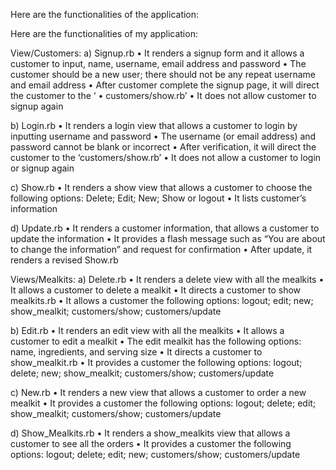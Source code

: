 Here are the functionalities of the application:

Here are the functionalities of my application:

View/Customers:
a)	Signup.rb
•	It renders a signup form and it allows a customer to input, name, username, email address and password
•	The customer should be a new user; there should not be any repeat username and email address
•	After customer complete the signup page, it will direct the customer to the ‘
•	customers/show.rb’
•	It does not allow customer to signup again

b)	Login.rb
•	It renders a login view that allows a customer to login by inputting username and password
•	The username (or email address) and password cannot be blank or incorrect
•	After verification, it will direct the customer to the ‘customers/show.rb’
•	It does not allow a customer to login or signup again

c)	Show.rb
•	It renders a show view that allows a customer to choose the following options: Delete; Edit; New; Show or logout
•	It lists customer’s information


d)	 Update.rb
•	It renders a customer information, that allows a customer to update the information
•	It provides a flash message such as “You are about to change the information” and request for confirmation
•	After update, it renders a revised Show.rb

Views/Mealkits:
a)	Delete.rb
•	It renders a delete view with all the mealkits
•	It allows a customer to delete a mealkit
•	It directs a customer to show mealkits.rb
•	It allows a customer the following options: logout; edit; new; show_mealkit; customers/show; customers/update

b)	Edit.rb
•	It renders an edit view with all the mealkits
•	It allows a customer to edit a mealkit
•	The edit mealkit has the following options: name, ingredients, and serving size
•	It directs a customer to show_mealkit.rb
•	It provides a customer the following options: logout; delete; new; show_mealkit; customers/show; customers/update

c)	  New.rb
•	It renders a new view that allows a customer to order a new mealkit
•	It provides a customer the following options: logout; delete; edit; show_mealkit; customers/show; customers/update

d)	   Show_Mealkits.rb
•	It renders a show_mealkits view that allows a customer to see all the orders
•	It provides a customer the following options: logout; delete; edit; new; customers/show; customers/update
